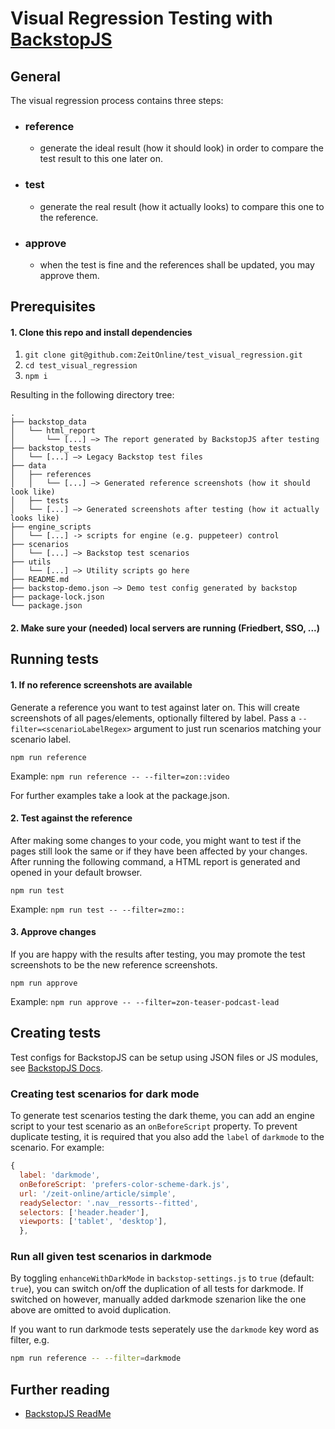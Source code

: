 # Visual Regression Testing with [BackstopJS](https://github.com/garris/BackstopJS)

## General
The visual regression process contains three steps:
- ### reference
  - generate the ideal result (how it should look) in order to compare the test result to this one later on.
- ### test
  - generate the real result (how it actually looks) to compare this one to the reference.
- ### approve
  - when the test is fine and the references shall be updated, you may approve them.

## Prerequisites

#### 1. Clone this repo and install dependencies

1. `git clone git@github.com:ZeitOnline/test_visual_regression.git`
2. `cd test_visual_regression`
3. `npm i`

Resulting in the following directory tree:

```
.
├── backstop_data
│   └── html_report
│       └── [...] —> The report generated by BackstopJS after testing
├── backstop_tests
│   └── [...] —> Legacy Backstop test files
├── data
│   ├── references
│   │   └── [...] —> Generated reference screenshots (how it should look like)
│   ├── tests
│   └── [...] —> Generated screenshots after testing (how it actually looks like)
├── engine_scripts
│   └── [...] -> scripts for engine (e.g. puppeteer) control
├── scenarios
│   └── [...] —> Backstop test scenarios
├── utils
│   └── [...] —> Utility scripts go here
├── README.md
├── backstop-demo.json —> Demo test config generated by backstop
├── package-lock.json
└── package.json
```

#### 2. Make sure your (needed) local servers are running (Friedbert, SSO, ...)

## Running tests


#### 1. If no reference screenshots are available

Generate a reference you want to test against later on. This will create screenshots of all pages/elements, optionally filtered by label. Pass a ``--filter=<scenarioLabelRegex>`` argument to just run scenarios matching your scenario label.

`npm run reference`

Example: `npm run reference -- --filter=zon::video`

For further examples take a look at the package.json.

#### 2. Test against the reference

After making some changes to your code, you might want to test if the pages still look the same or if they have been affected by your changes. After running the following command, a HTML report is generated and opened in your default browser.

`npm run test`

Example: `npm run test -- --filter=zmo::`

#### 3. Approve changes

If you are happy with the results after testing, you may promote the test screenshots to be the new reference screenshots.

`npm run approve`

Example: `npm run approve -- --filter=zon-teaser-podcast-lead`

## Creating tests

Test configs for BackstopJS can be setup using JSON files or JS modules, see [BackstopJS Docs](https://github.com/garris/BackstopJS).

### Creating test scenarios for dark mode

To generate test scenarios testing the dark theme, you can add an engine script to your test scenario as an `onBeforeScript` property. To prevent duplicate testing, it is required that you also add the `label` of `darkmode` to the scenario. For example:

```js
{
  label: 'darkmode',
  onBeforeScript: 'prefers-color-scheme-dark.js',
  url: '/zeit-online/article/simple',
  readySelector: '.nav__ressorts--fitted',
  selectors: ['header.header'],
  viewports: ['tablet', 'desktop'],
  },
```

### Run all given test scenarios in darkmode
By toggling `enhanceWithDarkMode` in `backstop-settings.js` to `true` (default: `true`), you can switch on/off the duplication of all tests for darkmode. If switched on however, manually added darkmode szenarion like the one above are omitted to avoid duplication.

If you want to run darkmode tests seperately use the `darkmode` key word as filter, e.g.

```sh
npm run reference -- --filter=darkmode
```

## Further reading
- [BackstopJS ReadMe](https://github.com/garris/BackstopJS)

